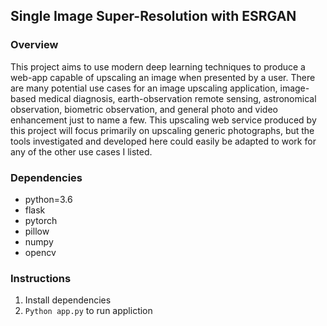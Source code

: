 ## Single Image Super-Resolution with ESRGAN


### Overview
This project aims to use modern deep learning techniques to produce a web-app capable of upscaling an image when presented by a user. There are many potential use cases for an image upscaling application, image-based medical diagnosis, earth-observation remote sensing, astronomical observation, biometric observation, and general photo and video enhancement just to name a few. This upscaling web service produced by this project will focus primarily on upscaling generic photographs, but the tools investigated and developed here could easily be adapted to work for any of the other use cases I listed.

### Dependencies
  - python=3.6
  - flask
  - pytorch
  - pillow
  - numpy
  - opencv

### Instructions
1. Install dependencies
2. ```Python app.py``` to run appliction
